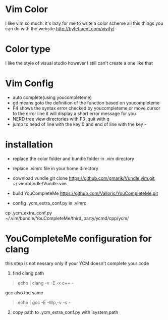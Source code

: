 # Vim Color
I like vim so much.
it's lazy for me to write a color scheme
all this things you can do with the website
http://bytefluent.com/vivify/

# Color type
I like the style of visual studio however I still can't create a one like that

# Vim Config

* auto complete(using youcompleteme)
* gd means goto the definition of the function based on youcompleteme
* F4 shows the syntax error checked by youcompleteme,or move cursor to the error line it will display a short error message for you
* NERD tree view directories with F3 ,quit with q
* jump to head of line with the key 0 and end of line with the key -

# installation

* replace the color folder and bundle folder in .vim directory

* replace .vimrc file in your home directory

* download vundle
git clone https://github.com/gmarik/Vundle.vim.git ~/.vim/bundle/Vundle.vim

* build YouCompleteMe
https://github.com/Valloric/YouCompleteMe.git

* config .ycm_extra_conf.py in .vimrc

cp .ycm_extra_conf.py ~/.vim/bundle/YouCompleteMe/third_party/ycmd/cpp/ycm/

# YouCompleteMe configuration for clang
this step is not nessary only if your YCM doesn't complete your code

1. find clang path
> echo | clang -v -E -x c++ -

gcc also the same 
> echo | gcc -E -Wp,-v -s -

2. copy path to .ycm_extra_conf.py with isystem,path
